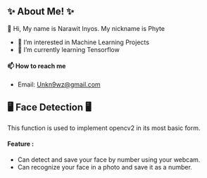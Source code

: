## ✨ About Me! ✨
👋 Hi, My name is Narawit Inyos. My nickname is Phyte
- 👀 I’m interested in Machine Learning Projects
- 🌱 I’m currently learning Tensorflow <br />
#### 📫 How to reach me <br />
- Email: Unkn9wz@gmail.com

## 🖥️ Face Detection 🖥️
This function is used to implement opencv2 in its most basic form.
#### Feature :
- Can detect and save your face by number using your webcam.
- Can recognize your face in a photo and save it as a number.

<!---
Unkn9wz/Unkn9wz is a ✨ special ✨ repository because its `README.md` (this file) appears on your GitHub profile.
You can click the Preview link to take a look at your changes.
--->
